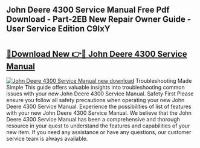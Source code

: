 ## John Deere 4300 Service Manual Free Pdf Download - Part-2EB New Repair Owner Guide - User Service Edition C9IxY

# <h2><a href="http://bc40026.oget.top/?id=John+Deere+4300+Service+Manual">🔗Download New 👉🔴 John Deere 4300 Service Manual</a></h2>

[![John Deere 4300 Service Manual new download](https://i.imgur.com/5g1atiW.png)](http://bc40026.oget.top/?id=John+Deere+4300+Service+Manual)
Troubleshooting Made Simple This guide offers valuable insights into troubleshooting common issues with your new John Deere 4300 Service Manual. Safety First Please ensure you follow all safety precautions when operating your new John Deere 4300 Service Manual. Experience the possibilities of list of features with your new John Deere 4300 Service Manual. We believe that the John Deere 4300 Service Manual has been a comprehensive and thorough resource in your quest to understand the features and capabilities of your new item. If you need any assistance or have any questions, our customer service team is always available.
